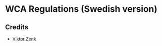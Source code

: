 WCA Regulations (Swedish version)
================================

Credits
-------

* [Viktor Zenk](https://www.worldcubeassociation.org/persons/2016ZENK01)


